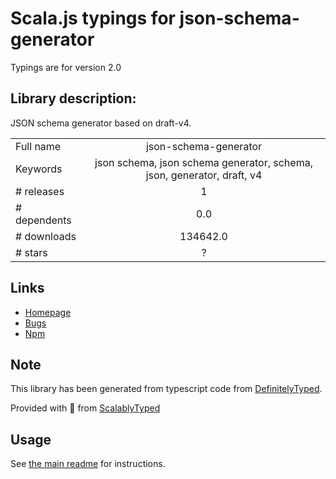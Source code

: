 
# Scala.js typings for json-schema-generator

Typings are for version 2.0

## Library description:
JSON schema generator based on draft-v4.

|                    |                 |
| ------------------ | :-------------: |
| Full name          | json-schema-generator |
| Keywords           | json schema, json schema generator, schema, json, generator, draft, v4 |
| # releases         | 1 |
| # dependents       | 0.0 |
| # downloads        | 134642.0 |
| # stars            | ? |

## Links
- [Homepage](https://github.com/krg7880/json-schema-generator)
- [Bugs](https://github.com/krg7880/json-schema-generator/issues)
- [Npm](https://www.npmjs.com/package/json-schema-generator)
    


## Note
This library has been generated from typescript code from [DefinitelyTyped](https://definitelytyped.org).

Provided with :purple_heart: from [ScalablyTyped](https://github.com/oyvindberg/ScalablyTyped)

## Usage
See [the main readme](../../readme.md) for instructions.


